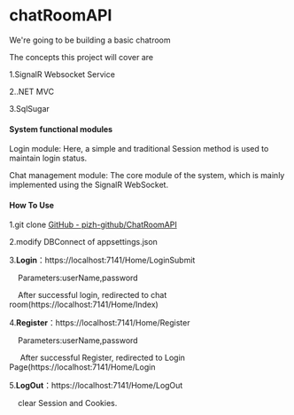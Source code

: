 # chatRoomAPI

We're going to be building a basic chatroom

The concepts this project will cover are

1.SignalR Websocket Service

2..NET MVC

3.SqlSugar

#### System functional modules

Login module: Here, a simple and traditional Session method is used to maintain login status.

Chat management module: The core module of the system, which is mainly implemented using the SignalR WebSocket.

#### How To Use

1.git clone [GitHub - pizh-github/ChatRoomAPI](https://github.com/pizh-github/ChatRoomAPI.git)

2.modify DBConnect of appsettings.json

3.**Login**：https://localhost:7141/Home/LoginSubmit

    Parameters:userName,password

    After successful login, redirected to chat room(https://localhost:7141/Home/Index)

4.**Register**：https://localhost:7141/Home/Register

    Parameters:userName,password

     After successful Register, redirected to Login Page(https://localhost:7141/Home/Login

5.**LogOut**：https://localhost:7141/Home/LogOut

    clear Session and Cookies.
